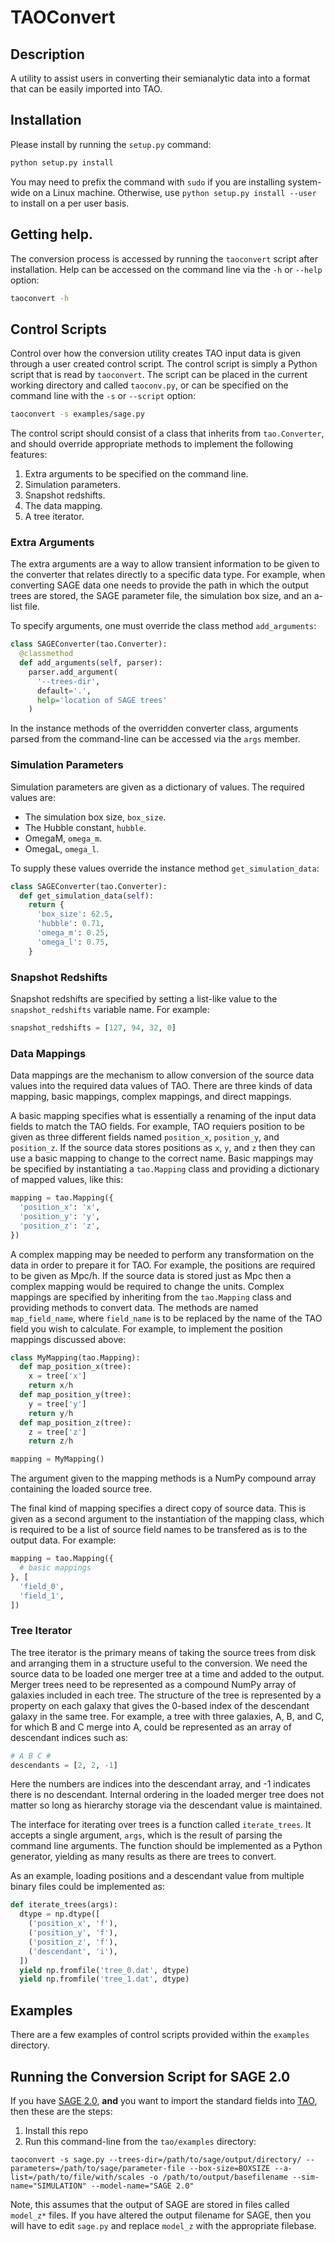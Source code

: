 # TAOConvert #

## Description ##

A utility to assist users in converting their semianalytic data
into a format that can be easily imported into TAO.

## Installation ##

Please install by running the `setup.py` command:

```bash
python setup.py install
```

You may need to prefix the command with `sudo` if you are installing
system-wide on a Linux machine. Otherwise, use `python setup.py install --user` 
to install on a per user basis.


## Getting help. ##

The conversion process is accessed by running the `taoconvert` script
after installation. Help can be accessed on the command line via the
`-h` or `--help` option:

```bash
taoconvert -h
```

## Control Scripts ##

Control over how the conversion utility creates TAO input data is given
through a user created control script. The control script is simply a
Python script that is read by `taoconvert`. The script can be placed in
the current working directory and called `taoconv.py`, or can be specified
on the command line with the `-s` or `--script` option:

```bash
taoconvert -s examples/sage.py
```

The control script should consist of a class that inherits from `tao.Converter`,
and should override appropriate methods to implement the following features:

 1. Extra arguments to be specified on the command line.
 2. Simulation parameters.
 3. Snapshot redshifts.
 4. The data mapping.
 5. A tree iterator.

### Extra Arguments ###

The extra arguments are a way to allow transient information to be given
to the converter that relates directly to a specific data type. For example,
when converting SAGE data one needs to provide the path in which the
output trees are stored, the SAGE parameter file, the simulation box size, and
an a-list file.

To specify arguments, one must override the class method `add_arguments`:

```python
class SAGEConverter(tao.Converter):
  @classmethod
  def add_arguments(self, parser):
    parser.add_argument(
      '--trees-dir',
      default='.',
      help='location of SAGE trees'
    )
```

In the instance methods of the overridden converter class, arguments parsed
from the command-line can be accessed via the `args` member.

### Simulation Parameters ###

Simulation parameters are given as a dictionary of values. The required values are:

 * The simulation box size, `box_size`.
 * The Hubble constant, `hubble`.
 * OmegaM, `omega_m`.
 * OmegaL, `omega_l`.

To supply these values override the instance method `get_simulation_data`:

```python
class SAGEConverter(tao.Converter):
  def get_simulation_data(self):
    return {
      'box_size': 62.5,
      'hubble': 0.71,
      'omega_m': 0.25,
      'omega_l': 0.75,
    }
```

### Snapshot Redshifts ###

Snapshot redshifts are specified by setting a list-like value to the
`snapshot_redshifts` variable name. For example:

```python
snapshot_redshifts = [127, 94, 32, 0]
```

### Data Mappings ###

Data mappings are the mechanism to allow conversion of the source data
values into the required data values of TAO. There are three kinds of data
mapping, basic mappings, complex mappings, and direct mappings.

A basic mapping specifies
what is essentially a renaming of the input data fields to match the
TAO fields. For example, TAO requiers position to be given as three
different fields named `position_x`, `position_y`, and `position_z`. If
the source data stores positions as `x`, `y`, and `z` then they can use
a basic mapping to change to the correct name. Basic mappings may be
specified by instantiating a `tao.Mapping` class and providing a dictionary
of mapped values, like this:

```python
mapping = tao.Mapping({
  'position_x': 'x',
  'position_y': 'y',
  'position_z': 'z',
})
```

A complex mapping may be needed to perform any transformation on the
data in order to prepare it for TAO. For example, the positions are
required to be given as Mpc/h. If the source data is stored just as
Mpc then a complex mapping would be required to change the units.
Complex mappings are specified by inheriting from the `tao.Mapping`
class and providing methods to convert data. The methods are named
`map_field_name`, where `field_name` is to be replaced by the name
of the TAO field you wish to calculate. For example, to implement the
position mappings discussed above:

```python
class MyMapping(tao.Mapping):
  def map_position_x(tree):
    x = tree['x']
    return x/h
  def map_position_y(tree):
    y = tree['y']
    return y/h
  def map_position_z(tree):
    z = tree['z']
    return z/h

mapping = MyMapping()
```

The argument given to the mapping methods is a NumPy compound array
containing the loaded source tree.

The final kind of mapping specifies a direct copy of source data. This
is given as a second argument to the instantiation of the mapping class,
which is required to be a list of source field names to be transfered
as is to the output data. For example:

``` python
mapping = tao.Mapping({
  # basic mappings
}, [
  'field_0',
  'field_1',
])
```

### Tree Iterator ###

The tree iterator is the primary means of taking the source trees
from disk and arranging them in a structure useful to the conversion.
We need the source data to be loaded one merger tree at a time and
added to the output. Merger trees need to be represented as a compound
NumPy array of galaxies included in each tree. The structure of the
tree is represented by a property on each galaxy that gives the
0-based index of the descendant galaxy in the same tree. For example,
a tree with three galaxies, A, B, and C, for which B and C merge into
A, could be represented as an array of descendant indices such as:

```python
# A B C #
descendants = [2, 2, -1]
```

Here the numbers are indices into the descendant array, and -1 indicates
there is no descendant. Internal ordering in the loaded merger tree does
not matter so long as hierarchy storage via the descendant value is
maintained.

The interface for iterating over trees is a function called `iterate_trees`.
It accepts a single argument, `args`, which is the result of parsing the
command line arguments. The function should be implemented as a Python
generator, yielding as many results as there are trees to convert.

As an example, loading positions and a descendant value from multiple
binary files could be implemented as:

```python
def iterate_trees(args):
  dtype = np.dtype([
    ('position_x', 'f'),
    ('position_y', 'f'),
    ('position_z', 'f'),
    ('descendant', 'i'),
  ])
  yield np.fromfile('tree_0.dat', dtype)
  yield np.fromfile('tree_1.dat', dtype)
```

## Examples ##

There are a few examples of control scripts provided within the `examples`
directory.

## Running the Conversion Script for SAGE 2.0 ##

If you have [SAGE 2.0](https://github.com/darrencroton/sage), **and** you want to 
import the standard fields into [TAO](http://tao.asvo.org.au/tao), then these are the steps:

1. Install this repo
2. Run this command-line from the `tao/examples` directory:
```shell
taoconvert -s sage.py --trees-dir=/path/to/sage/output/directory/ --parameters=/path/to/sage/parameter-file --box-size=BOXSIZE --a-list=/path/to/file/with/scales -o /path/to/output/basefilename --sim-name="SIMULATION" --model-name="SAGE 2.0"
```

Note, this assumes that the output of SAGE are stored in files called `model_z*` files. If you have altered the output filename for SAGE, then you will have to edit `sage.py` and replace `model_z` with the appropriate filebase. 



